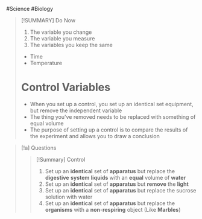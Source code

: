 #Science #Biology 

>[!SUMMARY] Do Now
>
>1) The variable you change
>2) The variable you measure
>3) The variables you keep the same
>	- Time
>	- Temperature
># Control Variables
>- When you set up a control, you set up an identical set equipment, but remove the independent variable
>- The thing you've removed needs to be replaced with something of equal volume
>- The purpose of setting up a control is to compare the results of the experiment and allows you to draw a conclusion 

>[!a] Questions
>>[!Summary] Control
>>1) Set up an **identical** set of **apparatus** but replace the **digestive** **system** **liquids** with an **equal** volume of **water**
>>2) Set up an **identical** set of **apparatus** but **remove** the **light** 
>>3) Set up an **identical** set of **apparatus** but replace the sucrose solution with water
>>4) Set up an **identical** set of **apparatus** but replace the **organisms** with a **non**-**respiring** object (Like **Marbles**) 
> 
